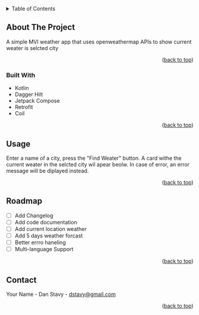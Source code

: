 
<a id="readme-top"></a>



<!-- TABLE OF CONTENTS -->
<details>
  <summary>Table of Contents</summary>
  <ol>
    <li>
      <a href="#about-the-project">About The Project</a>
      <ul>
        <li><a href="#built-with">Built With</a></li>
      </ul>
    </li>
    <li><a href="#usage">Usage</a></li>
    <li><a href="#roadmap">Roadmap</a></li>
    <li><a href="#contact">Contact</a></li>
  </ol>
</details>



<!-- ABOUT THE PROJECT -->
## About The Project

A simple MVI weather app that uses openweathermap APIs to show current weater is selcted city

<p align="right">(<a href="#readme-top">back to top</a>)</p>



### Built With


* Kotlin
* Dagger Hilt
* Jetpack Compose
* Retrofit
* Coil

<p align="right">(<a href="#readme-top">back to top</a>)</p>


<!-- USAGE EXAMPLES -->
## Usage

Enter a name of a city, press the "Find Weater" button. A card withe the current weater in the selcted city wil apear beolw. In case of error, an error message will be diplayed instead.

<p align="right">(<a href="#readme-top">back to top</a>)</p>



<!-- ROADMAP -->
## Roadmap

- [ ] Add Changelog
- [ ] Add code documentation
- [ ] Add current location weather 
- [ ] Add 5 days weather forcast
- [ ] Better errro haneling
- [ ] Multi-language Support

<p align="right">(<a href="#readme-top">back to top</a>)</p>


<!-- CONTACT -->
## Contact

Your Name - Dan Stavy - dstavy@gmail.com

<p align="right">(<a href="#readme-top">back to top</a>)</p>



